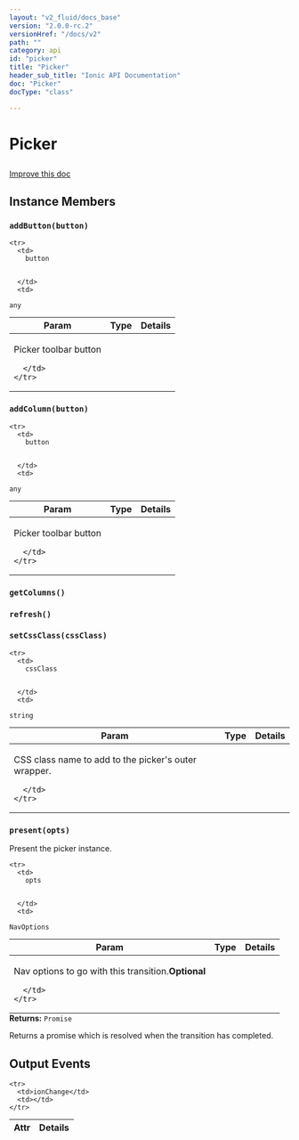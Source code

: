 ```yaml
---
layout: "v2_fluid/docs_base"
version: "2.0.0-rc.2"
versionHref: "/docs/v2"
path: ""
category: api
id: "picker"
title: "Picker"
header_sub_title: "Ionic API Documentation"
doc: "Picker"
docType: "class"

---
```










<h1 class="api-title">
<a class="anchor" name="picker" href="#picker"></a>

Picker





</h1>

<a class="improve-v2-docs" href="http://github.com/driftyco/ionic/edit/master/src/components/picker/picker.ts#L7">
Improve this doc
</a>










<!-- @usage tag -->


<!-- @property tags -->



<!-- instance methods on the class -->

<h2><a class="anchor" name="instance-members" href="#instance-members"></a>Instance Members</h2>

<div id="addButton"></div>

<h3>
<a class="anchor" name="addButton" href="#addButton"></a>
<code>addButton(button)</code>
  

</h3>




<table class="table param-table" style="margin:0;">
  <thead>
    <tr>
      <th>Param</th>
      <th>Type</th>
      <th>Details</th>
    </tr>
  </thead>
  <tbody>
    
    <tr>
      <td>
        button
        
        
      </td>
      <td>
        
  <code>any</code>
      </td>
      <td>
        <p>Picker toolbar button</p>

        
      </td>
    </tr>
    
  </tbody>
</table>








<div id="addColumn"></div>

<h3>
<a class="anchor" name="addColumn" href="#addColumn"></a>
<code>addColumn(button)</code>
  

</h3>




<table class="table param-table" style="margin:0;">
  <thead>
    <tr>
      <th>Param</th>
      <th>Type</th>
      <th>Details</th>
    </tr>
  </thead>
  <tbody>
    
    <tr>
      <td>
        button
        
        
      </td>
      <td>
        
  <code>any</code>
      </td>
      <td>
        <p>Picker toolbar button</p>

        
      </td>
    </tr>
    
  </tbody>
</table>








<div id="getColumns"></div>

<h3>
<a class="anchor" name="getColumns" href="#getColumns"></a>
<code>getColumns()</code>
  

</h3>












<div id="refresh"></div>

<h3>
<a class="anchor" name="refresh" href="#refresh"></a>
<code>refresh()</code>
  

</h3>












<div id="setCssClass"></div>

<h3>
<a class="anchor" name="setCssClass" href="#setCssClass"></a>
<code>setCssClass(cssClass)</code>
  

</h3>




<table class="table param-table" style="margin:0;">
  <thead>
    <tr>
      <th>Param</th>
      <th>Type</th>
      <th>Details</th>
    </tr>
  </thead>
  <tbody>
    
    <tr>
      <td>
        cssClass
        
        
      </td>
      <td>
        
  <code>string</code>
      </td>
      <td>
        <p>CSS class name to add to the picker&#39;s outer wrapper.</p>

        
      </td>
    </tr>
    
  </tbody>
</table>








<div id="present"></div>

<h3>
<a class="anchor" name="present" href="#present"></a>
<code>present(opts)</code>
  

</h3>

Present the picker instance.



<table class="table param-table" style="margin:0;">
  <thead>
    <tr>
      <th>Param</th>
      <th>Type</th>
      <th>Details</th>
    </tr>
  </thead>
  <tbody>
    
    <tr>
      <td>
        opts
        
        
      </td>
      <td>
        
  <code>NavOptions</code>
      </td>
      <td>
        <p>Nav options to go with this transition.<strong class="tag">Optional</strong></p>

        
      </td>
    </tr>
    
  </tbody>
</table>





<div class="return-value">
<i class="icon ion-arrow-return-left"></i>
<b>Returns:</b> 
  <code>Promise</code> <p>Returns a promise which is resolved when the transition has completed.</p>


</div>



<!-- output events on the class -->
<h2><a class="anchor" name="output-events" href="#output-events"></a>Output Events</h2>
<table class="table param-table" style="margin:0;">
  <thead>
    <tr>
      <th>Attr</th>
      <th>Details</th>
    </tr>
  </thead>
  <tbody>
    
    <tr>
      <td>ionChange</td>
      <td></td>
    </tr>
    
  </tbody>
</table>




<!-- related link --><!-- end content block -->


<!-- end body block -->

